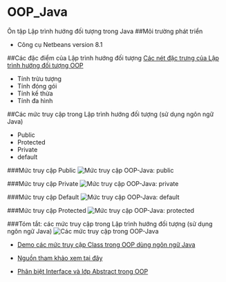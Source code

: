 ﻿# OOP_Java
Ôn tập Lập trình hướng đối tượng trong Java
##Môi trường phát triển
+ Công cụ Netbeans version 8.1

##Các đặc điểm của Lập trình hướng đối tượng
[Các nét đặc trưng của Lập trình hướng đối tượng OOP](http://javae.net/nhung-dac-trung-co-ban-trong-lap-trinh-huong-doi-tuong-oops/)
+ Tính trừu tượng
+ Tính đóng gói
+ Tính kế thừa
+ Tính đa hình

##Các mức truy cập trong Lập trình hướng đối tượng (sử dụng ngôn ngữ Java)
+ Public
+ Protected
+ Private
+ default

###Mức truy cập Public
![Mức truy cập OOP-Java: public](http://i477.photobucket.com/albums/rr132/trungepu/MucTruyCap_OOP_Java_zpshurperhk.png)

###Mức truy cập Private
![Mức truy cập OOP-Java: private](http://i477.photobucket.com/albums/rr132/trungepu/MucTruyCap_private_OOP_Java_zpsnpyl2xl7.png)

###Mức truy cập Default
![Mức truy cập OOP-Java: default](http://i477.photobucket.com/albums/rr132/trungepu/MucTruyCap_default_OOP_Java_zpsg4acmcnw.png)

###Mức truy cập Protected
![Mức truy cập OOP-Java: protected](http://i477.photobucket.com/albums/rr132/trungepu/MucTruyCap_protected_OOP_Java_zpswkyqiiyh.png)

###Tóm tắt: các mức truy cập trong Lập trình hướng đối tượng (sử dụng ngôn ngữ Java)
![Các mức truy cập trong OOP-Java](http://i477.photobucket.com/albums/rr132/trungepu/OOP-Java-CacMucTruyCap_v1_zpscpyqq5bz.png)

* [Demo các mức truy cập Class trong OOP dùng ngôn ngữ Java](https://github.com/trantrungnt/DemoAccessOOP.git)

* [Nguồn tham khảo xem tại đây](http://www.nguyenvanquan7826.com/2013/09/07/java-cac-muc-truy-cap-trong-java-modifier-in-java/)
* [Phân biệt Interface và lớp Abstract trong OOP](http://kythuatlaptrinh.com/noi-dung/phan-biet-interface-va-lop-abstract-trong-oop.html)

